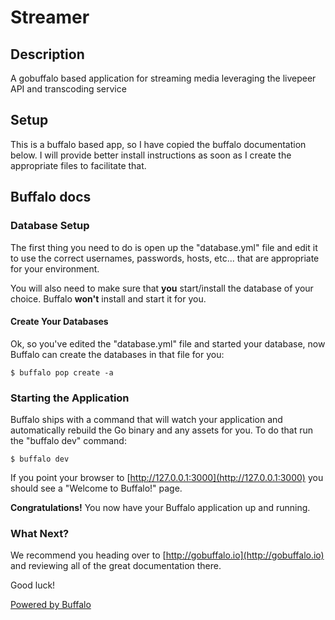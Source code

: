 # Streamer

## Description
A gobuffalo based application for streaming media leveraging the livepeer API and transcoding service


## Setup
This is a buffalo based app, so I have copied the buffalo documentation below. I will provide better install instructions as soon as I create the appropriate files to facilitate that.


## Buffalo docs


### Database Setup

The first thing you need to do is open up the "database.yml" file and edit it to use the correct usernames, passwords, hosts, etc... that are appropriate for your environment.

You will also need to make sure that **you** start/install the database of your choice. Buffalo **won't** install and start it for you.

#### Create Your Databases

Ok, so you've edited the "database.yml" file and started your database, now Buffalo can create the databases in that file for you:

	$ buffalo pop create -a

### Starting the Application

Buffalo ships with a command that will watch your application and automatically rebuild the Go binary and any assets for you. To do that run the "buffalo dev" command:

	$ buffalo dev

If you point your browser to [http://127.0.0.1:3000](http://127.0.0.1:3000) you should see a "Welcome to Buffalo!" page.

**Congratulations!** You now have your Buffalo application up and running.

### What Next?

We recommend you heading over to [http://gobuffalo.io](http://gobuffalo.io) and reviewing all of the great documentation there.

Good luck!

[Powered by Buffalo](http://gobuffalo.io)

